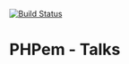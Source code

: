 [![Build Status](https://travis-ci.org/phpem/talks.svg)](https://travis-ci.org/phpem/talks)

# PHPem - Talks

